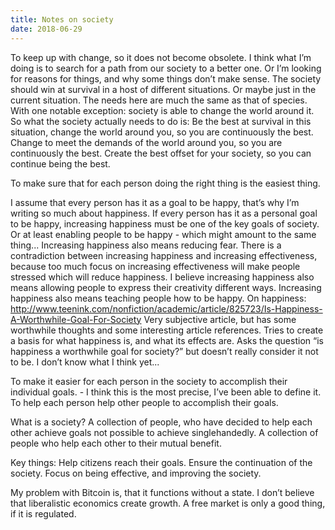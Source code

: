 ```yaml
---
title: Notes on society
date: 2018-06-29
---
```


To keep up with change, so it does not become obsolete. I think what I’m doing
is to search for a path from our society to a better one. Or I’m looking for
reasons for things, and why some things don’t make sense. The society should win
at survival in a host of different situations. Or maybe just in the current
situation. The needs here are much the same as that of species. With one notable
exception: society is able to change the world around it. So what the society
actually needs to do is: Be the best at survival in this situation, change the
world around you, so you are continuously the best. Change to meet the demands
of the world around you, so you are continuously the best. Create the best
offset for your society, so you can continue being the best.

To make sure that for each person doing the right thing is the easiest thing.

I assume that every person has it as a goal to be happy, that’s why I’m writing
so much about happiness. If every person has it as a personal goal to be happy,
increasing happiness must be one of the key goals of society. Or at least
enabling people to be happy - which might amount to the same thing... Increasing
happiness also means reducing fear. There is a contradiction between increasing
happiness and increasing effectiveness, because too much focus on increasing
effectiveness will make people stressed which will reduce happiness. I believe
increasing happiness also means allowing people to express their creativity
different ways. Increasing happiness also means teaching people how to be happy.
On happiness:
http://www.teenink.com/nonfiction/academic/article/825723/Is-Happiness-A-Worthwhile-Goal-For-Society
Very subjective article, but has some worthwhile thoughts and some interesting
article references. Tries to create a basis for what happiness is, and what its
effects are. Asks the question “is happiness a worthwhile goal for society?” but
doesn’t really consider it not to be. I don’t know what I think yet...

To make it easier for each person in the society to accomplish their individual
goals. - I think this is the most precise, I’ve been able to define it. To help
each person help other people to accomplish their goals.

What is a society? A collection of people, who have decided to help each other
achieve goals not possible to achieve singlehandedly. A collection of people who
help each other to their mutual benefit.

Key things: Help citizens reach their goals. Ensure the continuation of the
society. Focus on being effective, and improving the society.

My problem with Bitcoin is, that it functions without a state. I don’t believe
that liberalistic economics create growth. A free market is only a good thing,
if it is regulated.
